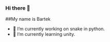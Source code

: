 ### Hi there 👋

##My name is Bartek

- 🔭 I’m currently working on snake in python.
- 🌱 I’m currently learning unity.
